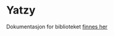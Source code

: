 # Yatzy
Dokumentasjon for biblioteket [finnes her](https://docs.google.com/document/d/1Euw4zQsA0BtJM91bsH5kxxbgTZkzzQ95QgTk0x3RK1k/edit?usp=sharing)


